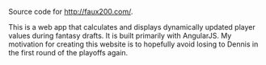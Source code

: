 Source code for http://faux200.com/.

This is a web app that calculates and displays dynamically updated player values during fantasy drafts. It is built primarily with AngularJS. My motivation for creating this website is to hopefully avoid losing to Dennis in the first round of the playoffs again.